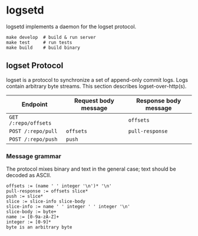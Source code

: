 # logsetd

logsetd implements a daemon for the logset protocol.

```shell
make develop  # build & run server
make test     # run tests
make build    # build binary
```


## logset Protocol

logset is a protocol to synchronize a set of append-only commit logs. Logs contain arbitrary byte streams. This section describes logset-over-http(s).

Endpoint              | Request body message | Response body message
----------------------|----------------------|----------------------
`GET /:repo/offsets`  |                      | `offsets`
`POST /:repo/pull`    | `offsets`            | `pull-response`
`POST /:repo/push`    | `push`               |


### Message grammar

The protocol mixes binary and text in the general case; text should be decoded as ASCII.

```
offsets := (name ' ' integer '\n')* '\n'
pull-response := offsets slice*
push := slice*
slice := slice-info slice-body
slice-info := name ' ' integer ' ' integer '\n'
slice-body := byte+
name := [0-9a-zA-Z]+
integer := [0-9]*
byte is an arbitrary byte
```
